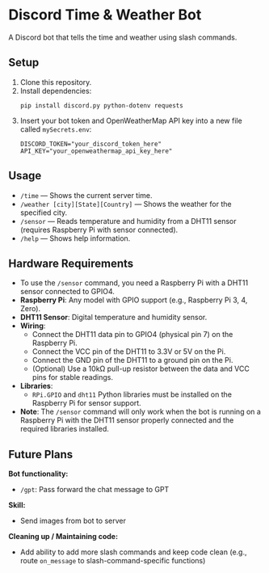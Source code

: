 # Discord Time & Weather Bot

A Discord bot that tells the time and weather using slash commands.

## Setup

1. Clone this repository.
2. Install dependencies:
   ```
   pip install discord.py python-dotenv requests
   ```
3. Insert your bot token and OpenWeatherMap API key into a new file called `mySecrets.env`:
   ```
   DISCORD_TOKEN="your_discord_token_here"
   API_KEY="your_openweathermap_api_key_here"
   ```

## Usage

- `/time` — Shows the current server time.
- `/weather [city][State][Country]` — Shows the weather for the specified city.
- `/sensor` — Reads temperature and humidity from a DHT11 sensor (requires Raspberry Pi with sensor connected).
- `/help` — Shows help information.

## Hardware Requirements

- To use the `/sensor` command, you need a Raspberry Pi with a DHT11 sensor connected to GPIO4.
- **Raspberry Pi**: Any model with GPIO support (e.g., Raspberry Pi 3, 4, Zero).
- **DHT11 Sensor**: Digital temperature and humidity sensor.
- **Wiring**:
  - Connect the DHT11 data pin to GPIO4 (physical pin 7) on the Raspberry Pi.
  - Connect the VCC pin of the DHT11 to 3.3V or 5V on the Pi.
  - Connect the GND pin of the DHT11 to a ground pin on the Pi.
  - (Optional) Use a 10kΩ pull-up resistor between the data and VCC pins for stable readings.
- **Libraries**:
  - `RPi.GPIO` and `dht11` Python libraries must be installed on the Raspberry Pi for sensor support.
- **Note**: The `/sensor` command will only work when the bot is running on a Raspberry Pi with the DHT11 sensor properly connected and the required libraries installed.

## Future Plans

**Bot functionality:**
- `/gpt`: Pass forward the chat message to GPT

**Skill:**
- Send images from bot to server

**Cleaning up / Maintaining code:**
- Add ability to add more slash commands and keep code clean (e.g., route `on_message` to slash-command-specific functions)

